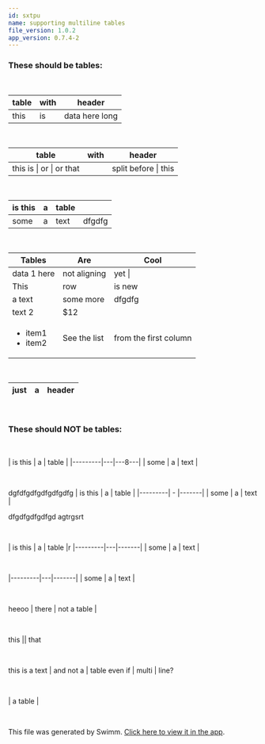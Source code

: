 ```yaml
---
id: sxtpu
name: supporting multiline tables
file_version: 1.0.2
app_version: 0.7.4-2
---
```


### These should be tables:

<br/>

| table | with |header          |
|-------|------|----------------|
| this  |   is | data here long |

<br/>

| table                    | with |header                |
|--------------------------|------|----------------------|
| this is \| or \| or that |      | split before \| this |

<br/>

| is this | a | table |      |
|---------|---|-------|------|
| some    | a | text  |dfgdfg|

<br/>

| Tables                               |Are                   |Cool|
|--------------------------------------|----------------------|----------------------|
| data 1 here                          | not aligning         | yet  \|              |
|This                                  |row                   |is new                |
|a text|some more|dfgdfg                |
| text 2                               |   $12                |                      |
| <ul><li>item1</li><li>item2</li></ul>| See the list         | from the first column|

<br/>

| just | a | header |
|------|---|--------|

<br/>

### These should NOT be tables:

<br/>

| is this | a | table |
|---------|---|---8---|
| some    | a | text  |

<br/>

dgfdfgdfgdfgdfgdfg
| is this | a | table |
|---------| - |-------|
| some    | a | text  |

dfgdfgdfgdfgd agtrgsrt 

<br/>

| is this | a | table |r
|---------|---|-------|
| some    | a | text  |

<br/>

|---------|---|-------|
| some    | a | text  |

<br/>

heeoo | there | not a table |

<br/>

this || that

<br/>

this is a text | and not a | table
even if | multi | line?

<br/>

| a table |

<br/>

This file was generated by Swimm. [Click here to view it in the app](http://localhost:5000/repos/Z2l0aHViJTNBJTNBc3Rva2Utd2VhdGhlciUzQSUzQUFkZGllQ29oZW4=/docs/sxtpu).
